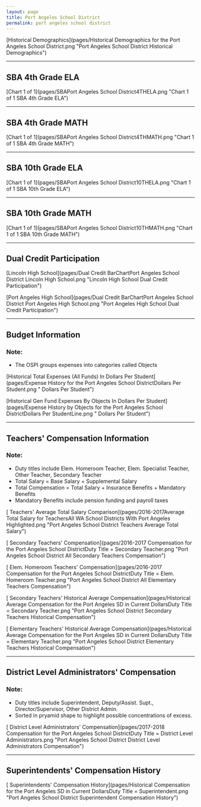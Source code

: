 ```yaml
---
layout: page
title: Port Angeles School District
permalink: port angeles school district
---
```



[Historical Demographics](pages/Historical Demographics for the Port Angeles School District.png "Port Angeles School District Historical Demographics")

___

## SBA 4th Grade ELA

[Chart 1 of 1](pages/SBAPort Angeles School District4THELA.png "Chart 1 of 1 SBA 4th Grade ELA")


___

## SBA 4th Grade MATH

[Chart 1 of 1](pages/SBAPort Angeles School District4THMATH.png "Chart 1 of 1 SBA 4th Grade MATH")


___

## SBA 10th Grade ELA

[Chart 1 of 1](pages/SBAPort Angeles School District10THELA.png "Chart 1 of 1 SBA 10th Grade ELA")


___

## SBA 10th Grade MATH

[Chart 1 of 1](pages/SBAPort Angeles School District10THMATH.png "Chart 1 of 1 SBA 10th Grade MATH")


___

## Dual Credit Participation

[Lincoln High School](pages/Dual Credit BarChartPort Angeles School District Lincoln High School.png "Lincoln High School Dual Credit Participation")

[Port Angeles High School](pages/Dual Credit BarChartPort Angeles School District Port Angeles High School.png "Port Angeles High School Dual Credit Participation")


___

## Budget Information
### Note:
- The OSPI groups expenses into categories called Objects

[Historical Total Expenses (All Funds) In Dollars Per Student](pages/Expense History for the Port Angeles School DistrictDollars Per Student.png " Dollars Per Student")

[Historical Gen Fund Expenses By Objects In Dollars Per Student](pages/Expense History by Objects for the Port Angeles School DistrictDollars Per StudentLine.png " Dollars Per Student")


___

## Teachers' Compensation Information
### Note:
- Duty titles include Elem. Homeroom Teacher, Elem. Specialist Teacher, Other Teacher, Secondary Teacher
- Total Salary = Base Salary + Supplemental Salary
- Total Compensation = Total Salary + Insurance Benefits + Mandatory Benefits
- Mandatory Benefits include pension funding and payroll taxes

[ Teachers' Average Total Salary Comparison](pages/2016-2017Average Total Salary for TeachersAll WA School Districts With Port Angeles Highlighted.png "Port Angeles School District Teachers Average Total Salary")

[ Secondary Teachers' Compensation](pages/2016-2017 Compensation for the Port Angeles School DistrictDuty Title = Secondary Teacher.png "Port Angeles School District All Secondary Teachers Compensation")

[ Elem. Homeroom Teachers' Compensation](pages/2016-2017 Compensation for the Port Angeles School DistrictDuty Title = Elem. Homeroom Teacher.png "Port Angeles School District All Elementary Teachers Compensation")

[ Secondary Teachers' Historical Average Compensation](pages/Historical Average Compensation for the Port Angeles SD in Current DollarsDuty Title = Secondary Teacher.png "Port Angeles School District Secondary Teachers Historical Compensation")

[ Elementary Teachers' Historical Average Compensation](pages/Historical Average Compensation for the Port Angeles SD in Current DollarsDuty Title = Elementary Teacher.png "Port Angeles School District Elementary Teachers Historical Compensation")


___

## District Level Administrators' Compensation

### Note:
- Duty titles include Superintendent, Deputy/Assist. Supt., Director/Supervisor, Other District Admin.
- Sorted in pryamid shape to highlight possible concentrations of excess.

[ District Level Administrators' Compensation](pages/2017-2018 Compensation for the Port Angeles School DistrictDuty Title = District Level Administrators.png "Port Angeles School District District Level Administrators Compensation")


___

## Superintendents' Compensation History

[ Superintendents' Compensation History](pages/Historical Compensation for the Port Angeles SD in Current DollarsDuty Title = Superintendent.png "Port Angeles School District Superintendent Compensation History")

